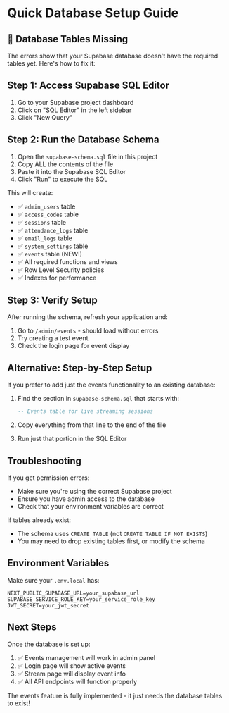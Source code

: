 # Quick Database Setup Guide

## 🚨 Database Tables Missing

The errors show that your Supabase database doesn't have the required tables yet. Here's how to fix it:

## Step 1: Access Supabase SQL Editor

1. Go to your Supabase project dashboard
2. Click on "SQL Editor" in the left sidebar
3. Click "New Query"

## Step 2: Run the Database Schema

1. Open the `supabase-schema.sql` file in this project
2. Copy ALL the contents of the file
3. Paste it into the Supabase SQL Editor
4. Click "Run" to execute the SQL

This will create:
- ✅ `admin_users` table
- ✅ `access_codes` table  
- ✅ `sessions` table
- ✅ `attendance_logs` table
- ✅ `email_logs` table
- ✅ `system_settings` table
- ✅ `events` table (NEW!)
- ✅ All required functions and views
- ✅ Row Level Security policies
- ✅ Indexes for performance

## Step 3: Verify Setup

After running the schema, refresh your application and:

1. Go to `/admin/events` - should load without errors
2. Try creating a test event
3. Check the login page for event display

## Alternative: Step-by-Step Setup

If you prefer to add just the events functionality to an existing database:

1. Find the section in `supabase-schema.sql` that starts with:
   ```sql
   -- Events table for live streaming sessions
   ```

2. Copy everything from that line to the end of the file

3. Run just that portion in the SQL Editor

## Troubleshooting

If you get permission errors:
- Make sure you're using the correct Supabase project
- Ensure you have admin access to the database
- Check that your environment variables are correct

If tables already exist:
- The schema uses `CREATE TABLE` (not `CREATE TABLE IF NOT EXISTS`)
- You may need to drop existing tables first, or modify the schema

## Environment Variables

Make sure your `.env.local` has:
```
NEXT_PUBLIC_SUPABASE_URL=your_supabase_url
SUPABASE_SERVICE_ROLE_KEY=your_service_role_key
JWT_SECRET=your_jwt_secret
```

## Next Steps

Once the database is set up:
1. ✅ Events management will work in admin panel
2. ✅ Login page will show active events  
3. ✅ Stream page will display event info
4. ✅ All API endpoints will function properly

The events feature is fully implemented - it just needs the database tables to exist!